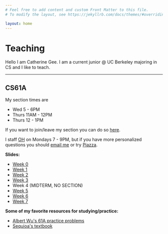 ```yaml
---
# Feel free to add content and custom Front Matter to this file.
# To modify the layout, see https://jekyllrb.com/docs/themes/#overriding-theme-defaults

layout: home
---
```

#  Teaching 
Hello I am Catherine Gee. I am a current junior @ UC Berkeley majoring in CS and I like to teach.

---
## CS61A
My section times are
- Wed 5 - 6PM
- Thurs 11AM - 12PM
- Thurs 12 - 1PM

If you want to join/leave my section you can do so [here](https://tutorials.cs61a.org).

I staff [OH](https://oh.cs61a.org) on Mondays 7 - 9PM, but if you have more personalized questions you should [email me](mailto:catherinegee@berkeley.edu) or try [Piazza](https://piazza.com/class/kjp04wp94wgr).

**Slides:**
- [Week 0](https://docs.google.com/presentation/d/1Qy0Hcv0kekUbpVz8SsUyPJvRzFmtKgH10higL8-RxJA/edit?usp=sharing)
- [Week 1](https://docs.google.com/presentation/d/1AN-lDDtL0XgAjKK_77kQ9J0GWEIGL-dKkNBB7EExfJw/edit?usp=sharing)
- [Week 2](https://docs.google.com/presentation/d/1lUn40x3YcM-yT-aKy7L7e6ED3tMvp0O5rMuDN2N9jD8/edit?usp=sharing)
- [Week 3](https://docs.google.com/presentation/d/1VuRZ9kN9DIDbHrVts7RtoPTT1kN57uoHmCPUFtwpd6w/edit?usp=sharing)
- Week 4 (MIDTERM, NO SECTION)
- [Week 5](https://docs.google.com/presentation/d/1TZoqX0v7vhvhTSMUnWkmrjGvAkZYtzprJel-kL1kP3I/edit?usp=sharing)
- [Week 6](https://docs.google.com/presentation/d/1G1USwfiPaE9BBaQSbW_hbibG9n7djVjat_ShFzyIRFw/edit?usp=sharing)
- [Week 7](https://docs.google.com/presentation/d/1xELRxWbkqJdo6c1QGIraVfnRo5pBbsQJldtc8lXzTiA/edit?usp=sharing)

**Some of my favorite resources for studying/practice:**
- [Albert Wu's 61A practice problems](http://albertwu.org/cs61a/)
- [Sequioa's textbook](https://sequoiatree.github.io/)
